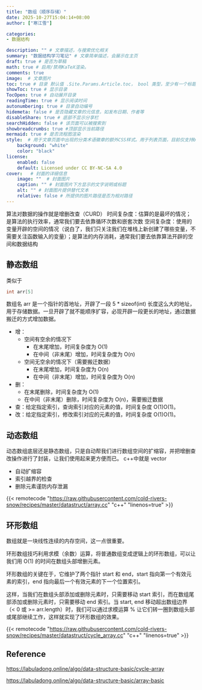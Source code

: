 ```yaml
---
title: "数组（顺序存储）"
date: 2025-10-27T15:04:14+08:00
author: ["寒江雪"]

categories:
- 数据结构

description: "" # 文章描述，与搜索优化相关
summary: "数据结构学习笔记" # 文章简单描述，会展示在主页
draft: true # 是否为草稿
math: true # 启用/禁用KaTeX渲染。
comments: true
image:  # 文章图片
toc: true # 目录 默认值 .Site.Params.Article.toc， bool 类型，至少有一个标题才会显示
showToc: true # 显示目录
TocOpen: true # 自动展开目录
readingTime: true # 显示阅读时间
autonumbering: true # 目录自动编号
hidemeta: false # 是否隐藏文章的元信息，如发布日期、作者等
disableShare: true # 底部不显示分享栏
searchHidden: false # 该页面可以被搜索到
showbreadcrumbs: true #顶部显示当前路径
mermaid: true # 是否流程图渲染
style:  # 用于文章页面中出现的分类术语徽章的额外CSS样式。用于列表页面，目前仅支持background和color
    background: "white"
    color: "black"
license: 
    enabled: false
    default: Licensed under CC BY-NC-SA 4.0
cover:   # 封面的详细信息
    image: ""  # 封面图片
    caption: "" # 封面图片下方显示的文字说明或标题
    alt: "" # 封面图片提供替代文本
    relative: false # 所提供的图片路径是否为相对路径
---
```


算法对数据的操作就是增删改查（CURD）
时间复杂度：估算的是最坏的情况；是算法的执行效率，通常我们要去依靠循环次数和嵌套次数
空间复杂度：使用的变量开辟的空间的情况（说白了，我们只关注我们在堆栈上新创建了哪些变量，不需要关注函数输入的变量）；是算法的内存消耗，通常我们要去依靠算法开辟的空间和数据结构

## 静态数组

类似于

```cpp
int arr[5]
```

数组名 arr 是一个指针的首地址，开辟了一段 5 * sizeof(int) 长度这么大的地址，用于存储数据。一旦开辟了就不能顺序扩容，必现开辟一段更长的地址，通过数据搬迁的方式增加数据。

- 增：
  - 空间有空余的情况下
    - 在末尾增加，时间复杂度为 O(1)
    - 在中间（非末尾）增加，时间复杂度为 O(n)
  - 空间无空余的情况下（需要搬迁数据）
    - 在末尾增加，时间复杂度为 O(n)
    - 在中间（非末尾）增加，时间复杂度为 O(n)
- 删：
  - 在末尾删除，时间复杂度为 O(1)
  - 在中间（非末尾）删除，时间复杂度为 O(n)，需要搬迁数据
- 查：给定指定索引，查询索引对应的元素的值，时间复杂度 O(1)O(1)。
- 改：给定指定索引，修改索引对应的元素的值，时间复杂度 O(1)O(1)。

## 动态数组

动态数组底层还是静态数组，只是自动帮我们进行数组空间的扩缩容，并把增删查改操作进行了封装，让我们使用起来更方便而已。
c++中就是 vector

- 自动扩缩容
- 索引越界的检查
- 删除元素谨防内存泄漏

{{< remotecode "https://raw.githubusercontent.com/cold-rivers-snow/recipes/master/datastruct/array.cc" "c++" "linenos=true" >}}

## 环形数组

数组就是一块线性连续的内存空间，这一点很重要。

环形数组技巧利用求模（余数）运算，将普通数组变成逻辑上的环形数组，可以让我们用 O(1) 的时间在数组头部增删元素。

环形数组的关键在于，它维护了两个指针 start 和 end，start 指向第一个有效元素的索引，end 指向最后一个有效元素的下一个位置索引。

这样，当我们在数组头部添加或删除元素时，只需要移动 start 索引，而在数组尾部添加或删除元素时，只需要移动 end 索引。当 start, end 移动超出数组边界（< 0 或 >= arr.length）时，我们可以通过求模运算 % 让它们转一圈到数组头部或尾部继续工作，这样就实现了环形数组的效果。

{{< remotecode "https://raw.githubusercontent.com/cold-rivers-snow/recipes/master/datastruct/cycle_array.cc" "c++" "linenos=true" >}}

## Reference

https://labuladong.online/algo/data-structure-basic/cycle-array

https://labuladong.online/algo/data-structure-basic/array-basic


